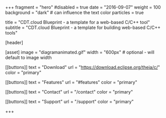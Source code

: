 +++
fragment = "hero"
#disabled = true
date = "2016-09-07"
weight = 100
background = "dark" # can influence the text color
particles = true

title = "CDT.cloud Blueprint - a template for a web-based C/C++ tool"
subtitle = "CDT.cloud Blueprint - a template for building web-based C/C++ tools"

[header]


[asset]
  image = "diagramanimated.gif"
  width = "600px" # optional - will default to image width

[[buttons]]
  text = "Download"
  url = "https://download.eclipse.org/theia/c/"
  color = "primary"

[[buttons]]
  text = "Features"
  url = "#features"
  color = "primary"

[[buttons]]
  text = "Contact"
  url = "/contact"
  color = "primary"

[[buttons]]
  text = "Support"
  url = "/support"
  color = "primary"


+++
